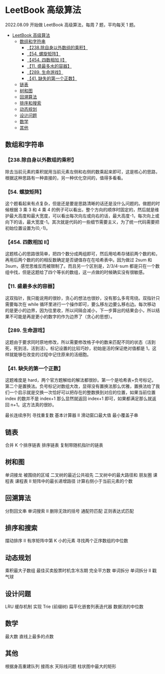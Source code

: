# LeetBook 高级算法

2022.08.09 开始做 LeetBook 高级算法，每周 7 题，平均每天 1 题。

- [LeetBook 高级算法](#leetbook-高级算法)
  - [数组和字符串](#数组和字符串)
    - [【238.除自身以外数组的乘积】](#238除自身以外数组的乘积)
    - [【54. 螺旋矩阵】](#54-螺旋矩阵)
    - [【454. 四数相加 II】](#454-四数相加-ii)
    - [【11. 盛最多水的容器】](#11-盛最多水的容器)
    - [【289. 生命游戏】](#289-生命游戏)
    - [【41. 缺失的第一个正数】](#41-缺失的第一个正数)
  - [链表](#链表)
  - [树和图](#树和图)
  - [回溯算法](#回溯算法)
  - [排序和搜索](#排序和搜索)
  - [动态规划](#动态规划)
  - [设计问题](#设计问题)
  - [数学](#数学)
  - [其他](#其他)

## 数组和字符串

### 【238.除自身以外数组的乘积】

除去当前元素的乘积就用当前元素左侧和右侧的数乘起来即可，这是核心的思路，根据这种思路有一种直接的，另一种优化空间的，值得多看看。

### 【54. 螺旋矩阵】

这个题看起来有点复杂，但是还是要是思路清晰的话还是没什么问题的。做题的时候根据 3 乘 3 和 4 乘 4 的例子可以看出，整个方向的顺序时固定的，然后就是维护最大高度和最大宽度，可以看出每次向左或向右的话，最大高度-1，每次向上或向下的话，最大宽度-1。其次就是代码的一些细节需要主义，为了统一代码需要把初始位置设置为(0,-1)。

### 【454. 四数相加 II】

这题核心的思路很简单，把四个数分成两组即可，然后用哈希存储前两个数的和，再用后两个数的的的相反数确定是否键值存在在哈希表中。因为做过 2sum 和 3sum，感觉思维反而被限制了。而且另一个区别是，2/3/4-sum 都是只在一个数组中找，但是这题给了四个等长的数组，这一点做的时候确实没有很敏感。

### 【11. 盛最多水的容器】

这双指针，我只能说用的很妙，贪心的想法也很妙，没有那么多弯弯绕。双指针只需要每次在 while 循环里进行一个操作即可，要么移左边要么移右边。每次移动的是更小的边界，因为往里收，所以间隔会减小，下一步算出的结果会小，所以结果不可能是再是更小的数字的作为边界了（贪心的思想）。

### 【289. 生命游戏】

这题由于要求同时原地修改，所以需要修改格子中的数来匹配不同的状态（活到死，死到活，活到活）。标记设置的比较巧妙，初始是活的保证绝对值都是 1，这样就能够在改变的过程中记住原来的活细胞。

### 【41. 缺失的第一个正数】

这题难度是 hard，两个官方题解给的解法都很妙。第一个是哈希表+负号标记，第二个是置换法。负号标记对数组大改，显得没有置换法那么优雅，置换法给了我们一个启示就是交换一次恰好可以把存在的整数换到对应的位置，如果当前位置 index 的数并不是 index+1 那么显然就返回 index+1 即可，如果都满足那么就返回 n+1。这方法真的很妙。

最长连续序列
寻找重复数
基本计算器 II
滑动窗口最大值
最小覆盖子串

## 链表

合并 K 个排序链表
排序链表
复制带随机指针的链表

## 树和图

单词接龙
被围绕的区域
二叉树的最近公共祖先
二叉树中的最大路径和
朋友圈
课程表
课程表 II
矩阵中的最长递增路径
计算右侧小于当前元素的个数

## 回溯算法

分割回文串
单词搜索 II
删除无效的括号
通配符匹配
正则表达式匹配

## 排序和搜索

摆动排序 II
有序矩阵中第 K 小的元素
寻找两个正序数组的中位数

## 动态规划

乘积最大子数组
最佳买卖股票时机含冷冻期
完全平方数
单词拆分
单词拆分 II
戳气球

## 设计问题

LRU 缓存机制
实现 Trie (前缀树)
扁平化嵌套列表迭代器
数据流的中位数

## 数学

最大数
直线上最多的点数

## 其他

根据身高重建队列
接雨水
天际线问题
柱状图中最大的矩形

